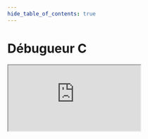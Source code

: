 ```yaml
---
hide_table_of_contents: true
---
```


# Débugueur C

<div class="container16x9">
<iframe src="https://www.youtube.com/embed/ua2RgVO-s6U" class="responsive-iframe" title="YouTube video player" allowFullScreen></iframe>
</div>

